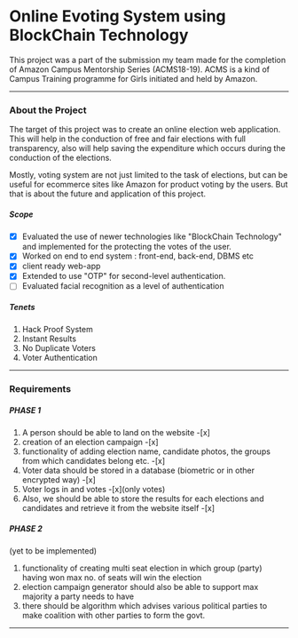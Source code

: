 # Online Evoting System using BlockChain Technology

This project was a part of the submission my team made for the completion of Amazon Campus Mentorship Series (ACMS18-19). ACMS is a kind of Campus Training programme for Girls initiated and held by Amazon.

---- 

### About the Project

The target of this project was to create an online election web application. This will help in the conduction of free and fair
elections with full transparency, also will help saving the expenditure which occurs during the conduction of the
elections.

Mostly, voting system are not just limited to the task of elections, but can be useful for ecommerce sites like Amazon for product voting by the users. But that is about the future and application of this project. 

##### Scope

- [x] Evaluated the use of newer technologies like "BlockChain Technology" and implemented for the protecting the votes of the user. 
- [x] Worked on end to end system : front-end, back-end, DBMS etc
- [x] client ready web-app
- [x] Extended to use "OTP" for second-level authentication.
- [ ] Evaluated facial recognition as a level of authentication

##### Tenets 

1. Hack Proof System
2. Instant Results
3. No Duplicate Voters
4. Voter Authentication

-----

### Requirements

##### PHASE 1 

1. A person should be able to land on the website -[x]
2. creation of an election campaign -[x]
3. functionality of adding election name, candidate photos, the groups from which candidates belong etc. -[x]
4. Voter data should be stored in a database (biometric or in other encrypted way) -[x]
5. Voter logs in and votes -[x](only votes)
6. Also, we should be able to store the results for each elections and candidates and retrieve it from the website itself -[x]

##### PHASE 2 
(yet to be implemented)
1. functionality of creating multi seat election in which group (party) having won max no. of seats will win the election
2. election campaign generator should also be able to support max majority a party needs to have
3. there should be algorithm which advises various political parties to make coalition with other parties to form the govt.

----




